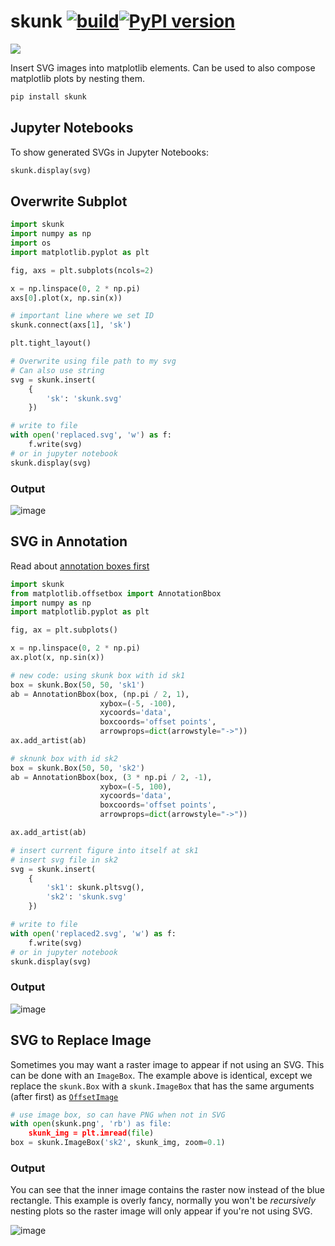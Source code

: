 # skunk [![build](https://github.com/whitead/skunk/actions/workflows/tests.yml/badge.svg)](https://whitead.github.io/skunk/)[![PyPI version](https://badge.fury.io/py/skunk.svg)](https://badge.fury.io/py/skunk)

 <img src="https://raw.githubusercontent.com/whitead/skunk/main/tests/skunk.svg">

Insert SVG images into matplotlib elements. Can be used to also compose matplotlib plots by nesting them. 

```sh
pip install skunk
```

## Jupyter Notebooks

To show generated SVGs in Jupyter Notebooks:

```py
skunk.display(svg)
```

## Overwrite Subplot

```py
import skunk
import numpy as np
import os
import matplotlib.pyplot as plt

fig, axs = plt.subplots(ncols=2)

x = np.linspace(0, 2 * np.pi)
axs[0].plot(x, np.sin(x))

# important line where we set ID
skunk.connect(axs[1], 'sk')

plt.tight_layout()

# Overwrite using file path to my svg
# Can also use string
svg = skunk.insert(
    {
        'sk': 'skunk.svg'
    })

# write to file
with open('replaced.svg', 'w') as f:
    f.write(svg)
# or in jupyter notebook
skunk.display(svg)
```

### Output

![image](https://user-images.githubusercontent.com/908389/132105794-f178b4c1-3378-46b9-81d8-18f8e2435a83.png)


## SVG in Annotation

Read about [annotation boxes first](https://matplotlib.org/stable/gallery/text_labels_and_annotations/demo_annotation_box.html)

```py
import skunk
from matplotlib.offsetbox import AnnotationBbox
import numpy as np
import matplotlib.pyplot as plt

fig, ax = plt.subplots()

x = np.linspace(0, 2 * np.pi)
ax.plot(x, np.sin(x))

# new code: using skunk box with id sk1
box = skunk.Box(50, 50, 'sk1')
ab = AnnotationBbox(box, (np.pi / 2, 1),
                    xybox=(-5, -100),
                    xycoords='data',
                    boxcoords='offset points',
                    arrowprops=dict(arrowstyle="->"))
ax.add_artist(ab)

# sknunk box with id sk2
box = skunk.Box(50, 50, 'sk2')
ab = AnnotationBbox(box, (3 * np.pi / 2, -1),
                    xybox=(-5, 100),
                    xycoords='data',
                    boxcoords='offset points',
                    arrowprops=dict(arrowstyle="->"))

ax.add_artist(ab)

# insert current figure into itself at sk1
# insert svg file in sk2
svg = skunk.insert(
    {
        'sk1': skunk.pltsvg(),
        'sk2': 'skunk.svg'
    })

# write to file
with open('replaced2.svg', 'w') as f:
    f.write(svg)
# or in jupyter notebook
skunk.display(svg)
```

### Output

![image](https://user-images.githubusercontent.com/908389/132105868-f0e4ae23-3ebf-4630-b230-8279d5791169.png)

## SVG to Replace Image

Sometimes you may want a raster image to appear if not using an SVG. This can be done with an `ImageBox`.
The example above is identical, except we replace the `skunk.Box` with a `skunk.ImageBox` that has the same
arguments (after first) as [`OffsetImage`](https://matplotlib.org/stable/api/offsetbox_api.html#matplotlib.offsetbox.OffsetImage)

```py
# use image box, so can have PNG when not in SVG
with open(skunk.png', 'rb') as file:
    skunk_img = plt.imread(file)
box = skunk.ImageBox('sk2', skunk_img, zoom=0.1)
```

### Output

You can see that the inner image contains the raster now instead of the blue rectangle. This example is overly fancy, normally you won't be *recursively* nesting plots so the raster image will only appear if you're not using SVG.

![image](https://user-images.githubusercontent.com/908389/133010015-a1713504-33b6-4c26-960d-6da50b5a9561.png)
